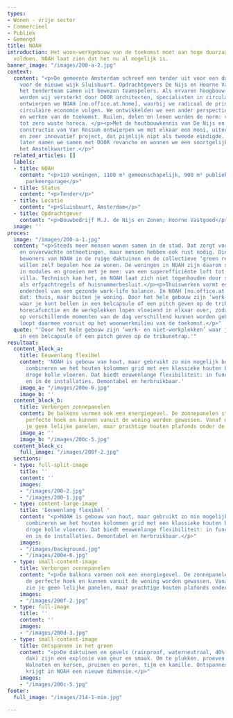 ```yaml
---
types:
- Wonen - vrije sector
- Commercieel
- Publiek
- Gemengd
title: NOAH
introduction: Het woon-werkgebouw van de toekomst moet aan hoge duurzaamheidseisen
  voldoen. NOAH laat zien dat het nu al mogelijk is.
banner_image: "/images/200-a-2.jpg"
context:
  content: "<p>De gemeente Amsterdam schreef een tender uit voor een duurzaam icoon
    voor de nieuwe wijk Sluisbuurt. Opdrachtgevers De Nijs en Hoorne Vastgoed stelden
    het tenderteam samen uit bewezen teamspelers. Als ervaren hoogbouw-ontwerpers
    werden wij versterkt door DOOR architecten, specialisten in circulair bouwen.</p><p>Samen
    ontwierpen we NOAH [no.office.at.home], waarbij we radicaal de principes van de
    circulaire economie volgen. We ontwikkelden we een ander perspectief op het wonen
    en werken van de toekomst. Ruilen, delen en lenen worden de norm: van recycling
    tot zero waste horeca. </p><p>Met de houtbouwkennis van De Nijs en een vernuftige
    constructie van Van Rossum ontwierpen we met elkaar een mooi, uiterst duurzaam
    en zeer innovatief project, dat pijnlijk nipt als tweede eindigde. Een half jaar
    later namen we samen met DOOR revanche en wonnen we een soortgelijke tender in
    het Amstelkwartier.</p>"
  related_articles: []
  labels:
  - title: NOAH
    content: "<p>110 woningen, 1100 m² gemeenschapelijk, 900 m² publiek, 1400 m² supermarkt,
      parkeergarage</p>"
  - title: Status
    content: "<p>Tender</p>"
  - title: Locatie
    content: "<p>Sluisbuurt, Amsterdam</p>"
  - title: Opdrachtgever
    content: "<p>Bouwbedrijf M.J. de Nijs en Zonen; Hoorne Vastgoed</p>"
  image: ''
proces:
  image: "/images/200-a-1.jpg"
  content: "<p>Steeds meer mensen wonen samen in de stad. Dat zorgt voor leuke, nuttige
    en onverwachte ontmoetingen, maar mensen hebben ook rust nodig. Die rust vinden
    bewoners van NOAH in de ruige daktuinen en de collectieve ‘green reading room’.</p><p>Mensen
    willen zelf bepalen hoe ze wonen. De woningen in NOAH zijn daarom samen te stellen
    in modules en groeien met je mee: van een superefficiënte loft tot een verticale
    villa. Technisch kan het, en NOAH laat zich niet tegenhouden door saaie beperkingen
    als erfpachtregels of huisnummerbesluit.</p><p>Thuiswerken vormt een essentieel
    onderdeel van een gezonde work-life balance. In NOAH [no.office.at.home] betekent
    dat: thuis, maar buiten je woning. Door het hele gebouw zijn ‘werk- en niet-werkplekken’
    waar je kunt bellen in een belcapsule of een pitch geven op de tribunetrap. De
    horecafunctie en de werkplekken lopen vloeiend in elkaar over, zodat de ruimten
    op verschillende momenten van de dag verschillend kunnen worden gebruikt. NOAH
    loopt daarmee vooruit op het woonwerkmilieu van de toekomst.</p>"
  quote: "'Door het hele gebouw zijn ‘werk- en niet-werkplekken’ waar je kunt bellen
    in een belcapsule of een pitch geven op de tribunetrap.'"
resultaat:
  content_block_a:
    title: Eeuwenlang flexibel
    content: 'NOAH is gebouw van hout, maar gebruikt zo min mogelijk bomen. Daartoe
      combineren we het houten kolommen grid met een klassieke houten balklaag en
      droge holle vloeren. Dat biedt eeuwenlange flexibiliteit: in functie, in (woning)grootte
      en in de installaties. Demontabel en herbruikbaar.'
    image_a: "/images/200e-6.jpg"
    image_b: ''
  content_block_b:
    title: Verborgen zonnepanelen
    content: De balkons vormen ook een energiegevel. De zonnepanelen staan onder de
      perfecte hoek en kunnen vanuit de woning worden gewassen. Vanaf de straat zie
      je geen lelijke panelen, maar prachtige houten plafonds onder de balkons
    image_a: ''
    image_b: "/images/200c-5.jpg"
  content_block_c:
    full_image: "/images/200f-2.jpg"
  sections:
  - type: full-split-image
    title: ''
    content: ''
    images:
    - "/images/200-2.jpg"
    - "/images/200-1.jpg"
  - type: content-large-image
    title: 'Eeuwenlang flexibel '
    content: "<p>NOAH is gebouw van hout, maar gebruikt zo min mogelijk bomen. Daartoe
      combineren we het houten kolommen grid met een klassieke houten balklaag en
      droge holle vloeren. Dat biedt eeuwenlange flexibiliteit: in functie, in (woning)grootte
      en in de installaties. Demontabel en herbruikbaar.</p>"
    images:
    - "/images/background.jpg"
    - "/images/200e-6.jpg"
  - type: small-content-image
    title: Verborgen zonnepanelen
    content: "<p>De balkons vormen ook een energiegevel. De zonnepanelen staan onder
      de perfecte hoek en kunnen vanuit de woning worden gewassen. Vanaf de straat
      zie je geen lelijke panelen, maar prachtige houten plafonds onder de balkons</p>"
    images:
    - "/images/200f-2.jpg"
  - type: full-image
    title: ''
    content: ''
    images:
    - "/images/200d-3.jpg"
  - type: small-content-image
    title: Ontspannen in het groen
    content: "<p>De daktuinen en gevels (rainproof, waterneutraal, 40% intensief groen
      dak) zijn een explosie van geur en smaak. Om te plukken, proeven en mee te koken.
      Walnoten en kersen, pruimen en peren, tijm en kamille. Ontspannen in het groen
      krijgt in NOAH een nieuwe dimensie.</p>"
    images:
    - "/images/200c-5.jpg"
footer:
  full_image: "/images/214-1-min.jpg"

---
```

